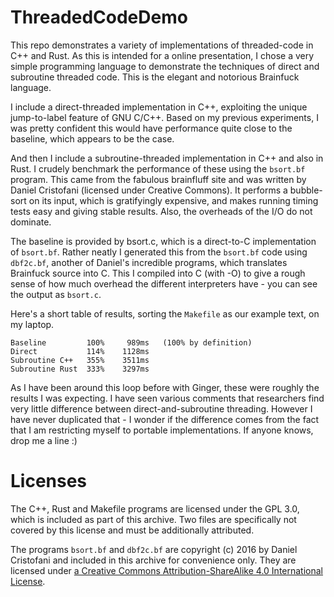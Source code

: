 # ThreadedCodeDemo

This repo demonstrates a variety of implementations of threaded-code in C++ and Rust. As this is 
intended for a online presentation, I chose a very simple programming language to demonstrate the 
techniques of direct and subroutine threaded code. This is the elegant and notorious Brainfuck 
language.

I include a direct-threaded implementation in C++, exploiting the unique jump-to-label feature of GNU C/C++. 
Based on my previous experiments, I was pretty confident this would have performance quite close to the 
baseline, which appears to be the case. 

And then I include a subroutine-threaded implementation in C++ and also in Rust. I crudely benchmark the 
performance of these using the `bsort.bf` program. This came from the fabulous brainfluff site and was
written by Daniel Cristofani (licensed under Creative Commons). It performs a bubble-sort on its input, 
which is gratifyingly expensive, and makes running timing tests easy and giving stable results. Also, 
the overheads of the I/O do not dominate.

The baseline is provided by bsort.c, which is a direct-to-C implementation of `bsort.bf`. Rather neatly
I generated this from the `bsort.bf` code using `dbf2c.bf`, another of Daniel's incredible programs, which 
translates Brainfuck source into C. This I compiled into C (with -O) to give a rough sense of how much
overhead the different interpreters have - you can see the output as `bsort.c`.

Here's a short table of results, sorting the `Makefile` as our example text, on my laptop.
```
Baseline         100%     989ms   (100% by definition)
Direct           114%    1128ms
Subroutine C++   355%    3511ms
Subroutine Rust  333%    3297ms
```

As I have been around this loop before with Ginger, these were roughly the results I was expecting. I have
seen various comments that researchers find very little difference between direct-and-subroutine threading.
However I have never duplicated that - I wonder if the difference comes from the fact that I am restricting 
myself to portable implementations. If anyone knows, drop me a line :)

# Licenses

The C++, Rust and Makefile programs are licensed under the GPL 3.0, which is included as part of this archive. 
Two files are specifically not covered by this license and must be additionally attributed.

The programs `bsort.bf` and `dbf2c.bf` are copyright (c) 2016 by Daniel Cristofani and included in this archive
for convenience only. They are licensed under 
[a Creative Commons Attribution-ShareAlike 4.0 International License](https://creativecommons.org/licenses/by-sa/4.0/). 


